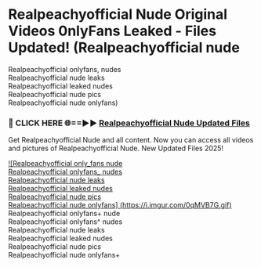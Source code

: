 # Realpeachyofficial Nude Original Videos 0nlyFans Leaked - Files Updated! (Realpeachyofficial nude<br>

Realpeachyofficial onlyfans, nudes<br>
Realpeachyofficial nude leaks<br>
Realpeachyofficial leaked nudes<br>
Realpeachyofficial nude pics<br>
Realpeachyofficial nude onlyfans)

<h3>🔴 CLICK HERE 🌐==►► <a href="https://tinyurl.com/leaks-videos" rel="nofollow">Realpeachyofficial Nude Updated Files</a></h3>

Get Realpeachyofficial Nude and all content. Now you can access all videos and pictures of Realpeachyofficial Nude. New Updated Files 2025!

[![Realpeachyofficial only_fans nude<br>
Realpeachyofficial onlyfans_ nudes<br>
Realpeachyofficial nude leaks<br>
Realpeachyofficial leaked nudes<br>
Realpeachyofficial nude pics<br>
Realpeachyofficial nude onlyfans]
(https://i.imgur.com/0qMVB7G.gif)](https://tinyurl.com/leaks-videos)
Realpeachyofficial onlyfans+ nude<br>
Realpeachyofficial onlyfans^ nudes<br>
Realpeachyofficial nude leaks<br>
Realpeachyofficial leaked nudes<br>
Realpeachyofficial nude pics<br>
Realpeachyofficial nude onlyfans+